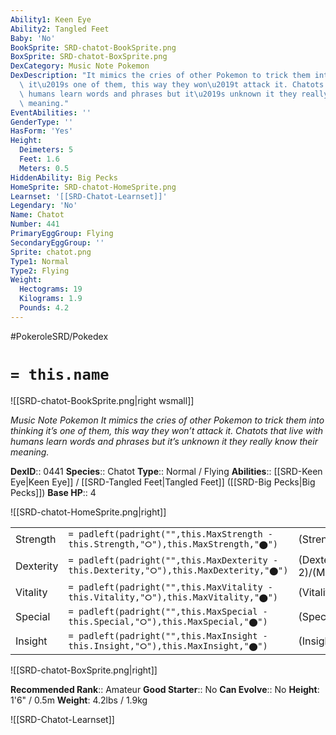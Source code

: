 ```yaml
---
Ability1: Keen Eye
Ability2: Tangled Feet
Baby: 'No'
BookSprite: SRD-chatot-BookSprite.png
BoxSprite: SRD-chatot-BoxSprite.png
DexCategory: Music Note Pokemon
DexDescription: "It mimics the cries of other Pokemon to trick them into thinking\
  \ it\u2019s one of them, this way they won\u2019t attack it. Chatots that live with\
  \ humans learn words and phrases but it\u2019s unknown it they really know their\
  \ meaning."
EventAbilities: ''
GenderType: ''
HasForm: 'Yes'
Height:
  Deimeters: 5
  Feet: 1.6
  Meters: 0.5
HiddenAbility: Big Pecks
HomeSprite: SRD-chatot-HomeSprite.png
Learnset: '[[SRD-Chatot-Learnset]]'
Legendary: 'No'
Name: Chatot
Number: 441
PrimaryEggGroup: Flying
SecondaryEggGroup: ''
Sprite: chatot.png
Type1: Normal
Type2: Flying
Weight:
  Hectograms: 19
  Kilograms: 1.9
  Pounds: 4.2
---
```


#PokeroleSRD/Pokedex

# `= this.name`

![[SRD-chatot-BookSprite.png|right wsmall]]

*Music Note Pokemon*
*It mimics the cries of other Pokemon to trick them into thinking it’s one of them, this way they won’t attack it. Chatots that live with humans learn words and phrases but it’s unknown it they really know their meaning.*

**DexID**:: 0441
**Species**:: Chatot
**Type**:: Normal / Flying
**Abilities**:: [[SRD-Keen Eye|Keen Eye]] / [[SRD-Tangled Feet|Tangled Feet]] ([[SRD-Big Pecks|Big Pecks]])
**Base HP**:: 4

![[SRD-chatot-HomeSprite.png|right]]

|           |                                                                                        |                                          |
| --------- | -------------------------------------------------------------------------------------- | ---------------------------------------- |
| Strength  | `= padleft(padright("",this.MaxStrength - this.Strength,"⭘"),this.MaxStrength,"⬤")`    | (Strength::2)/(MaxStrength::4)   |
| Dexterity | `= padleft(padright("",this.MaxDexterity - this.Dexterity,"⭘"),this.MaxDexterity,"⬤")` | (Dexterity:: 2)/(MaxDexterity::5) |
| Vitality  | `= padleft(padright("",this.MaxVitality - this.Vitality,"⭘"),this.MaxVitality,"⬤")`    | (Vitality::2)/(MaxVitality::4)   |
| Special   | `= padleft(padright("",this.MaxSpecial - this.Special,"⭘"),this.MaxSpecial,"⬤")`       | (Special::2)/(MaxSpecial::5)     |
| Insight   | `= padleft(padright("",this.MaxInsight - this.Insight,"⭘"),this.MaxInsight,"⬤")`       | (Insight::2)/(MaxInsight::4)     |

![[SRD-chatot-BoxSprite.png|right]]

**Recommended Rank**:: Amateur
**Good Starter**:: No
**Can Evolve**:: No
**Height**: 1'6" / 0.5m
**Weight**: 4.2lbs / 1.9kg

![[SRD-Chatot-Learnset]]